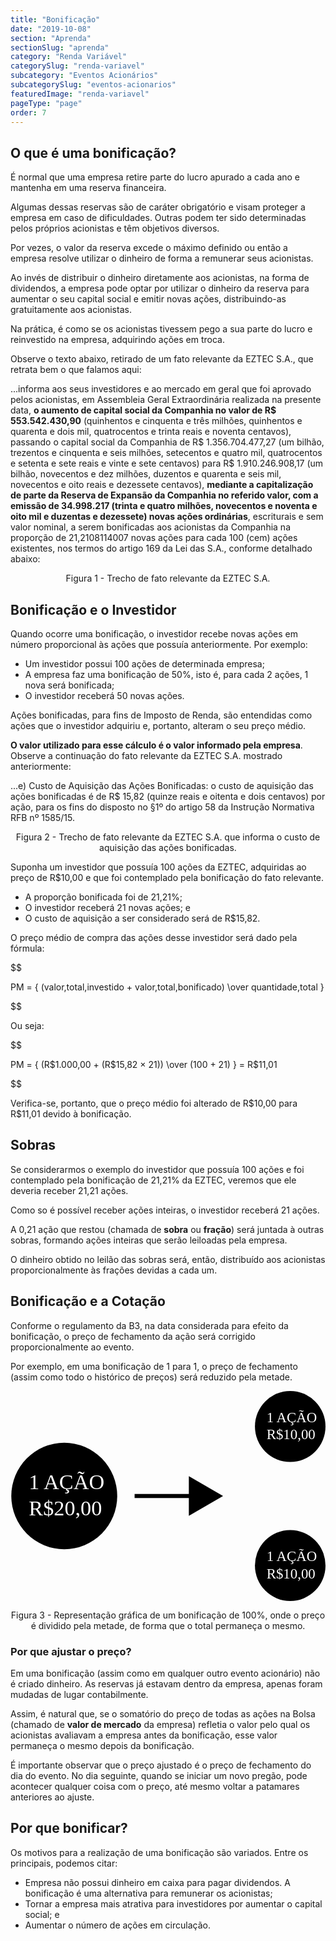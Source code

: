 ```yaml
---
title: "Bonificação"
date: "2019-10-08"
section: "Aprenda"
sectionSlug: "aprenda"
category: "Renda Variável"
categorySlug: "renda-variavel"
subcategory: "Eventos Acionários"
subcategorySlug: "eventos-acionarios"
featuredImage: "renda-variavel"
pageType: "page"
order: 7
---
```


## O que é uma bonificação?

É normal que uma empresa retire parte do lucro apurado a cada ano e mantenha em uma reserva financeira. 

Algumas dessas reservas são de caráter obrigatório e visam proteger a empresa em caso de dificuldades. Outras podem ter sido determinadas pelos próprios acionistas e têm objetivos diversos.

Por vezes, o valor da reserva excede o máximo definido ou então a empresa resolve utilizar o dinheiro de forma a remunerar seus acionistas.

Ao invés de distribuir o dinheiro diretamente aos acionistas, na forma de dividendos, a empresa pode optar por utilizar o dinheiro da reserva para aumentar o seu capital social e emitir novas ações, distribuindo-as gratuitamente aos acionistas.

Na prática, é como se os acionistas tivessem pego a sua parte do lucro e reinvestido na empresa, adquirindo ações em troca.

Observe o texto abaixo, retirado de um fato relevante da EZTEC S.A., que retrata bem o que falamos aqui:

<div class="citacao" id="figura1">

...informa aos seus investidores e ao mercado em geral que foi aprovado pelos acionistas, em Assembleia Geral Extraordinária realizada na presente data, **o aumento de capital social da Companhia no valor de R\$ 553.542.430,90** (quinhentos e cinquenta e três milhões, quinhentos e quarenta e dois mil, quatrocentos e trinta reais e noventa centavos), passando o capital social da Companhia de R\$ 1.356.704.477,27 (um bilhão, trezentos e cinquenta e seis milhões, setecentos e quatro mil, quatrocentos e setenta e sete reais e vinte e sete centavos) para R\$ 1.910.246.908,17 (um bilhão, novecentos e dez milhões, duzentos e quarenta e seis mil, novecentos e oito reais e dezessete centavos), **mediante a capitalização de parte da Reserva de Expansão da Companhia no referido valor, com a emissão de 34.998.217 (trinta e quatro milhões, novecentos e noventa e oito mil e duzentas e dezessete) novas ações ordinárias**, escriturais e sem valor nominal, a serem bonificadas aos acionistas da Companhia na proporção de 21,2108114007 novas ações para cada 100 (cem) ações existentes, nos termos do artigo 169 da Lei das S.A., conforme detalhado abaixo: 


</div>

<p class="legenda" style="text-align:center;">Figura 1 - Trecho de fato relevante da EZTEC S.A.</p>


## Bonificação e o Investidor

Quando ocorre uma bonificação, o investidor recebe novas ações em número proporcional às ações que possuía anteriormente. Por exemplo:

- Um investidor possui 100 ações de determinada empresa;
- A empresa faz uma bonificação de 50%, isto é, para cada 2 ações, 1 nova será bonificada;
- O investidor receberá 50 novas ações.

Ações bonificadas, para fins de Imposto de Renda, são entendidas como ações que o investidor adquiriu e, portanto, alteram o seu preço médio.

**O valor utilizado para esse cálculo é o valor informado pela empresa**. Observe a continuação do fato relevante da EZTEC S.A. mostrado anteriormente:

<div class="citacao" id="figura2">

...e) Custo de Aquisição das Ações Bonificadas: o custo de aquisição das ações bonificadas é de R\$ 15,82 (quinze reais e oitenta e dois centavos) por ação, para os fins do disposto no §1º do artigo 58 da Instrução Normativa RFB nº 1585/15. 


</div>

<p class="legenda" style="text-align:center;">Figura 2 - Trecho de fato relevante da EZTEC S.A. que informa o custo de aquisição das ações bonificadas.</p>

Suponha um investidor que possuía 100 ações da EZTEC, adquiridas ao preço de R\$10,00 e que foi contemplado pela bonificação do fato relevante.

- A proporção bonificada foi de 21,21%;
- O investidor receberá 21 novas ações; e
- O custo de aquisição a ser considerado será de R\$15,82.

O preço médio de compra das ações desse investidor será dado pela fórmula:

$$

PM = { (valor\,total\,investido + valor\,total\,bonificado) \over quantidade\,total }

$$

Ou seja:

$$

PM = { (R\$1.000,00 + (R\$15,82 × 21)) \over (100 + 21) } = R\$11,01

$$

Verifica-se, portanto, que o preço médio foi alterado de R\$10,00 para R\$11,01 devido à bonificação.

## Sobras

Se considerarmos o exemplo do investidor que possuía 100 ações e foi contemplado pela bonificação de 21,21% da EZTEC, veremos que ele deveria receber 21,21 ações.

Como so é possível receber ações inteiras, o investidor receberá 21 ações.

A 0,21 ação que restou (chamada de **sobra** ou **fração**) será juntada à outras sobras, formando ações inteiras que serão leiloadas pela empresa.

O dinheiro obtido no leilão das sobras será, então, distribuído aos acionistas proporcionalmente às frações devidas a cada um.

## Bonificação e a Cotação

Conforme o regulamento da B3, na data considerada para efeito da bonificação, o preço de fechamento da ação será corrigido proporcionalmente ao evento.

Por exemplo, em uma bonificação de 1 para 1, o preço de fechamento (assim como todo o histórico de preços) será reduzido pela metade.

<div style="text-align:center;">

<svg viewBox="0 0 600 400" class="svg-vertical-limit" preserveAspectRatio="xMidYMax meet" id="figura3">
<style type="text/css">
	.st0-desdobramento{fill:#FFFFFF;}
	.st1-desdobramento{font-family:'MyriadPro-Regular';}
	.st2-desdobramento{font-size:27.2005px;}
	.st3-desdobramento{font-size:40.8008px;}
</style>
<g>
	<ellipse cx="532.8" cy="67.6" rx="67.2" ry="67.6"/>
	<text transform="matrix(1 0 0 1 487.7383 59.2869)"><tspan x="0" y="0" class="st0-desdobramento st1-desdobramento st2-desdobramento">1 AÇÃO</tspan><tspan x="0" y="32.6" class="st0-desdobramento st1-desdobramento st2-desdobramento">R$10,00</tspan></text>
</g>
<g>
	<ellipse cx="532.8" cy="332.4" rx="67.2" ry="67.6"/>
	<text transform="matrix(1 0 0 1 487.7383 324.0396)"><tspan x="0" y="0" class="st0-desdobramento st1-desdobramento st2-desdobramento">1 AÇÃO</tspan><tspan x="0" y="32.6" class="st0-desdobramento st1-desdobramento st2-desdobramento">R$10,00</tspan></text>
</g>
<g>
	<ellipse cx="102.4" cy="200" rx="100.9" ry="101.4"/>
	<text transform="matrix(1 0 0 1 34.8457 187.4945)"><tspan x="0" y="0" class="st0-desdobramento st1-desdobramento st3-desdobramento">1 AÇÃO</tspan><tspan x="0" y="49" class="st0-desdobramento st1-desdobramento st3-desdobramento">R$20,00</tspan></text>
</g>
<polygon points="404.9,200 339.7,162.3 339.7,196.2 236.4,196.2 236.4,203.8 339.7,203.8 339.7,237.7 "/>
<rect x="-25.3" y="552" style="fill:none;" width="2.7" height="42.7"/>
</svg>

</div>

<p class="legenda" style="text-align:center;">Figura 3 - Representação gráfica de um bonificação de 100%, onde o preço é dividido pela metade, de forma que o total permaneça o mesmo.</p>

### Por que ajustar o preço?

Em uma bonificação (assim como em qualquer outro evento acionário) não é criado dinheiro. As reservas já estavam dentro da empresa, apenas foram mudadas de lugar contabilmente.

Assim, é natural que, se o somatório do preço de todas as ações na Bolsa (chamado de **valor de mercado** da empresa) refletia o valor pelo qual os acionistas avaliavam a empresa antes da bonificação, esse valor permaneça o mesmo depois da bonificação.

É importante observar que o preço ajustado é o preço de fechamento do dia do evento. No dia seguinte, quando se iniciar um novo pregão, pode acontecer qualquer coisa com o preço, até mesmo voltar a patamares anteriores ao ajuste.

## Por que bonificar?

Os motivos para a realização de uma bonificação são variados. Entre os principais, podemos citar:

- Empresa não possui dinheiro em caixa para pagar dividendos. A bonificação é uma alternativa para remunerar os acionistas;
- Tornar a empresa mais atrativa para investidores por aumentar o capital social; e
- Aumentar o número de ações em circulação.